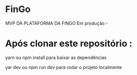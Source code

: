 # FinGo
MVP DA PLATAFORMA DA FINGO
Em produção - 


# Após clonar este repositório :

yarn ou npm install para baixar as dependências

yar dev ou npm run dev para rodar o projeto localmente
